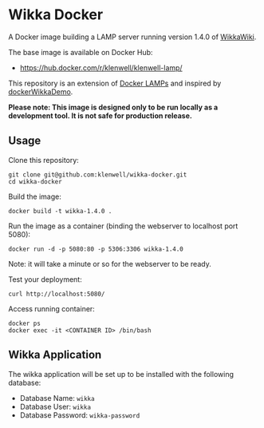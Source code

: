 # Wikka Docker

A Docker image building a LAMP server running version 1.4.0 of [WikkaWiki](https://github.com/wikkawik/WikkaWiki).

The base image is available on Docker Hub:

- https://hub.docker.com/r/klenwell/klenwell-lamp/

This repository is an extension of [Docker LAMPs](https://github.com/klenwell/docker-lamps) and inspired by [dockerWikkaDemo](https://github.com/pepitosoft/dockerWikkaDemo).

**Please note: This image is designed only to be run locally as a development tool. It is not safe for production release.**


## Usage

Clone this repository:

    git clone git@github.com:klenwell/wikka-docker.git
    cd wikka-docker

Build the image:

    docker build -t wikka-1.4.0 .

Run the image as a container (binding the webserver to localhost port 5080):

    docker run -d -p 5080:80 -p 5306:3306 wikka-1.4.0

Note: it will take a minute or so for the webserver to be ready.

Test your deployment:

	curl http://localhost:5080/

Access running container:

    docker ps
    docker exec -it <CONTAINER ID> /bin/bash


## Wikka Application

The wikka application will be set up to be installed with the following database:

- Database Name: `wikka`
- Database User: `wikka`
- Database Password: `wikka-password`
